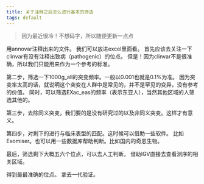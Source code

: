 ```yaml
---
title: 关于注释之后怎么进行基本的筛选
tags: default
---
```

>因为最近很冷！不想码字，所以随便更新一点点

用annovar注释出来的文件。
我们可以放进excel里面看。
首先应该去关注一下clinvar有没有注释出致病（pathogenic）的位点。
但是！因为clinvar不是很准确，所以我们只能用来作为一个参考的标准。

第二步，筛选一下1000g_all的突变频率。一般以0.001也就是0.1%为准。
因为突变率太高的话，就说明这个突变在人群中是常见的，并不是罕见的变异，没有参考的价值。
同时，可以筛选EXac_eas的频率（表示东亚人），当然其他区域的人筛选其他的。

第三步，去除同义突变，我们要的是没有研究过的以及非同义突变。这样才有意义。

第四步，对剩下的进行与临床表型的匹配。这时候可以借助一些软件。
比如Exomiser。也可以用一些数据库帮助判断。比如国内的奇恩生物。

最后，筛选剩下大概五六个位点，可以去人工判断。
借助IGV直接去查看测序的相关区域。

得到最最准确的位点。
拿去一代验证。

[T_T]:我的电源快来！